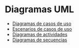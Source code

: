 # Diagramas UML

* [Diagramas de casos de uso](diagramas_de_casos_de_uso.md)
* [Escenarios de casos de uso](escenarios_de_casos_de_uso.md)
* [Diagramas de actividades](diagramas_de_actividades.md)
* [Diagramas de secuencias](diagramas_de_secuencias.md)

